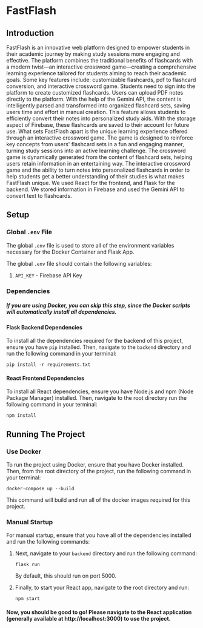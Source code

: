 # FastFlash 

## Introduction
FastFlash is an innovative web platform designed to empower students in their academic journey by making study sessions more engaging and effective. The platform combines the traditional benefits of flashcards with a modern twist—an interactive crossword game—creating a comprehensive learning experience tailored for students aiming to reach their academic goals. Some key features include: customizable flashcards, pdf to flashcard conversion, and interactive crossword game. Students need to sign into the platform to create customized flashcards. Users can upload PDF notes directly to the platform. With the help of the Gemini API, the content is intelligently parsed and transformed into organized flashcard sets, saving users time and effort in manual creation. This feature allows students to efficiently convert their notes into personalized study aids. With the storage aspect of Firebase, these flashcards are saved to their account for future use. What sets FastFlash apart is the unique learning experience offered through an interactive crossword game. The game is designed to reinforce key concepts from users' flashcard sets in a fun and engaging manner, turning study sessions into an active learning challenge. The crossword game is dynamically generated from the content of flashcard sets, helping users retain information in an entertaining way. The interactive crossword game and the ability to turn notes into personalized flashcards in order to help students get a better understanding of their studies is what makes FastFlash unique. We used React for the frontend, and Flask for the backend. We stored information in Firebase and used the Gemini API to convert text to flashcards.
## Setup

### Global `.env` File
The global `.env` file is used to store all of the environment variables necessary for the Docker Container and Flask App.  
  
The global `.env` file should contain the following variables:
1. `API_KEY` - Firebase API Key

### Dependencies
##### If you are using Docker, you can skip this step, since the Docker scripts will automatically install all dependencies.  
#### Flask Backend Dependencies
To install all the dependencies required for the backend of this project, ensure you have `pip` installed. Then, navigate to the `backend` directory and run the following command in your terminal:  
  
`pip install -r requirements.txt`  
#### React Frontend Dependencies
To install all React dependencies, ensure you have Node.js and npm (Node Package Manager) installed. Then, navigate to the root directory run the following command in your terminal:  
  
`npm install`  

## Running The Project
### Use Docker
To run the project using Docker, ensure that you have Docker installed. Then, from the root directory of the project, run the following command in your terminal:  
  
`docker-compose up --build`  
  
This command will build and run all of the docker images required for this project.  
  
### Manual Startup
For manual startup, ensure that you have all of the dependencies installed and run the following commands:  
1. Next, navigate to your `backend` directory and run the following command:
     
   `flask run`
     
   By default, this should run on port 5000.
2. Finally, to start your React app, navigate to the root directory and run:
  
   `npm start`
     
#### Now, you should be good to go! Please navigate to the React application (generally available at http://localhost:3000) to use the project.